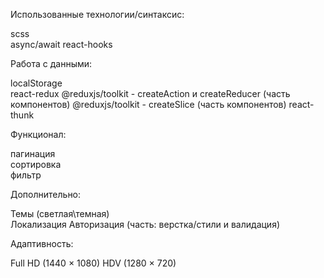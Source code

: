 Использованные технологии/синтаксис:

scss	
async/await	
react-hooks	

Работа с данными:	

localStorage	
react-redux	
@reduxjs/toolkit - createAction и createReducer	(часть компонентов)
@reduxjs/toolkit - createSlice (часть компонентов)
react-thunk	

Функционал:

пагинация	
сортировка	
фильтр	

Дополнительно:	

Темы (светлая\темная)	
Локализация	
Авторизация	(часть: верстка/стили и валидация)

Адаптивность:

Full HD (1440 × 1080)
HDV (1280 × 720)